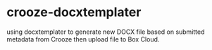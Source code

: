 # crooze-docxtemplater
using docxtemplater to generate new DOCX file based on submitted metadata from Crooze then upload file to Box Cloud.
